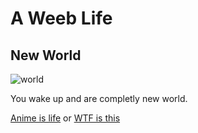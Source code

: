 # A Weeb Life
## New World
![world](https://encrypted-tbn0.gstatic.com/images?q=tbn:ANd9GcS3eIFxdCLCY5nak79REH5DvGl54u8ELoVOthuxA4zHt4PkZgV0&s)

You wake up and are completly new world.

[Anime is life](end6.md) or [WTF is this](end7.md)


